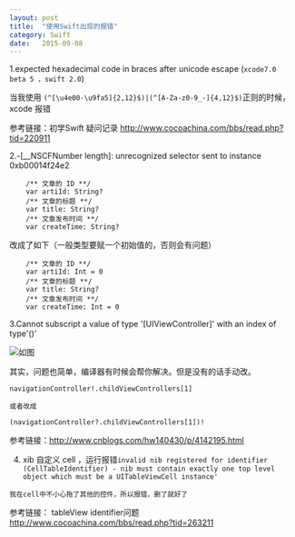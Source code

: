 ```yaml
---
layout: post
title:  "使用Swift出现的报错"
category: Swift
date:   2015-09-08
---
```

1.expected hexadecimal code in braces after unicode escape (`xcode7.0 beta 5 ，swift 2.0`)

当我使用 `(^[\u4e00-\u9fa5]{2,12}$)|(^[A-Za-z0-9_-]{4,12}$)`正则的时候，xcode 报错

参考链接：初学Swift 疑问记录   <http://www.cocoachina.com/bbs/read.php?tid=220911>

2.-[__NSCFNumber length]: unrecognized selector sent to instance 0xb00014f24e2

```
    /** 文章的 ID **/
    var artiId: String?
    /** 文章的标题 **/
    var title: String?
    /** 文章发布时间 **/
    var createTime: String?
```
改成了如下（一般类型要赋一个初始值的，否则会有问题）
```
    /** 文章的 ID **/
    var artiId: Int = 0
    /** 文章的标题 **/
    var title: String?
    /** 文章发布时间 **/
    var createTime: Int = 0
```
3.Cannot subscript a value of type '[UIViewController]' with an index of type'()'

![如图](/image/swifterror/error01.png)

其实，问题也简单，编译器有时候会帮你解决。但是没有的话手动改。

```
navigationController!.childViewControllers[1]

或者改成 

(navigationController?.childViewControllers[1])!
```
参考链接：<http://www.cnblogs.com/hw140430/p/4142195.html>

4. xib 自定义 cell ，运行报错`invalid nib registered for identifier (CellTableIdentifier) - nib must contain exactly one top level object which must be a UITableViewCell instance'`

```
我在cell中不小心拖了其他的控件，所以报错，删了就好了
```

参考链接： tableView identifier问题    <http://www.cocoachina.com/bbs/read.php?tid=263211>






 















